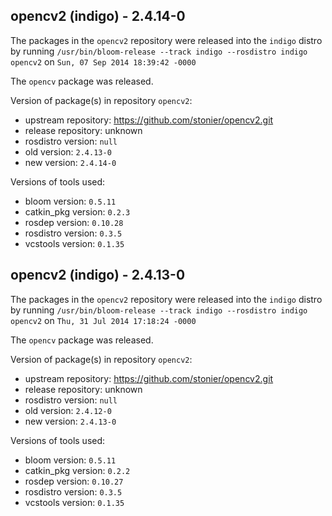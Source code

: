## opencv2 (indigo) - 2.4.14-0

The packages in the `opencv2` repository were released into the `indigo` distro by running `/usr/bin/bloom-release --track indigo --rosdistro indigo opencv2` on `Sun, 07 Sep 2014 18:39:42 -0000`

The `opencv` package was released.

Version of package(s) in repository `opencv2`:
- upstream repository: https://github.com/stonier/opencv2.git
- release repository: unknown
- rosdistro version: `null`
- old version: `2.4.13-0`
- new version: `2.4.14-0`

Versions of tools used:
- bloom version: `0.5.11`
- catkin_pkg version: `0.2.3`
- rosdep version: `0.10.28`
- rosdistro version: `0.3.5`
- vcstools version: `0.1.35`


## opencv2 (indigo) - 2.4.13-0

The packages in the `opencv2` repository were released into the `indigo` distro by running `/usr/bin/bloom-release --track indigo --rosdistro indigo opencv2` on `Thu, 31 Jul 2014 17:18:24 -0000`

The `opencv` package was released.

Version of package(s) in repository `opencv2`:
- upstream repository: https://github.com/stonier/opencv2.git
- release repository: unknown
- rosdistro version: `null`
- old version: `2.4.12-0`
- new version: `2.4.13-0`

Versions of tools used:
- bloom version: `0.5.11`
- catkin_pkg version: `0.2.2`
- rosdep version: `0.10.27`
- rosdistro version: `0.3.5`
- vcstools version: `0.1.35`



